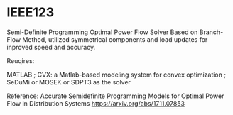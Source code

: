 # IEEE123
Semi-Definite Programming Optimal Power Flow Solver
Based on Branch-Flow Method, utilized symmetrical components and load updates for inproved speed and accuracy.

Reuqires:

MATLAB 
; CVX: a Matlab-based modeling system for convex optimization
; SeDuMi or MOSEK or SDPT3 as the solver

Reference: Accurate Semidefinite Programming Models for Optimal Power Flow in Distribution Systems
https://arxiv.org/abs/1711.07853
